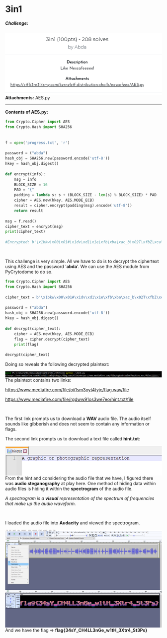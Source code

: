 # 3in1

##### Challenge:

<img style="float: left;" src="screenshots/screenshot1.png">

**Attachments:** AES.py

---

**Contents of AES.py:**

```python
from Crypto.Cipher import AES    
from Crypto.Hash import SHA256


f = open('progress.txt', 'r')

password = ("abda")    
hash_obj = SHA256.new(password.encode('utf-8'))    
hkey = hash_obj.digest()

def encrypt(info):
    msg = info
    BLOCK_SIZE = 16
    PAD = "{"
    padding = lambda s: s + (BLOCK_SIZE - len(s) % BLOCK_SIZE) * PAD
    cipher = AES.new(hkey, AES.MODE_ECB)
    result = cipher.encrypt(padding(msg).encode('utf-8'))
    return result  

msg = f.read()
cipher_text = encrypt(msg)
print(cipher_text)

#Encrypted: b'\x1bkw\x00\x01#\x1dv\xd1\x1e\xfb\xba\xac_b\x02T\xfbZ\xca\xac8Y\\8@4\xba;\xe1\x11$\x19\xe8\x89t\t\xc8\xfd\x93\xd8-\xba\xaa\xbe\xf1\xa0\xab\x18\xa0\x12$\x9f\xdb\x08~\x81O\xf0y\xe9\xef\xc41\x1a$\x1cN3\xe8F\\\xef\xc1G\xeb\xdb\xa1\x93*F\x1b|\x1c\xec\xa3\x04\xbf\x8a\xd9\x16\xbc;\xd2\xaav6pWX\xc1\xc0o\xab\xd5V^\x1d\x11\xe4}6\xa4\x1b\\G\xd4e\xc2mP\xdb\x9b\x9f\xb0Z\xf12'
```

<br>

This challenge is very simple. All we have to do is to decrypt the ciphertext using AES and the password '**abda**'. We can use the AES module from PyCrytodome to do so.

```python
from Crypto.Cipher import AES
from Crypto.Hash import SHA256

cipher_text = b'\x1bkw\x00\x01#\x1dv\xd1\x1e\xfb\xba\xac_b\x02T\xfbZ\xca\xac8Y\\8@4\xba;\xe1\x11$\x19\xe8\x89t\t\xc8\xfd\x93\xd8-\xba\xaa\xbe\xf1\xa0\xab\x18\xa0\x12$\x9f\xdb\x08~\x81O\xf0y\xe9\xef\xc41\x1a$\x1cN3\xe8F\\\xef\xc1G\xeb\xdb\xa1\x93*F\x1b|\x1c\xec\xa3\x04\xbf\x8a\xd9\x16\xbc;\xd2\xaav6pWX\xc1\xc0o\xab\xd5V^\x1d\x11\xe4}6\xa4\x1b\\G\xd4e\xc2mP\xdb\x9b\x9f\xb0Z\xf12'

password = ("abda")
hash_obj = SHA256.new(password.encode('utf-8'))    
hkey = hash_obj.digest()

def decrypt(cipher_text):
    cipher = AES.new(hkey, AES.MODE_ECB)
    flag = cipher.decrypt(cipher_text)
    print(flag)

decrypt(cipher_text)
```

Doing so reveals the following decrypted plaintext:

<img style="float: left;" src="screenshots/screenshot2.png">

The plaintext contains two links:

https://www.mediafire.com/file/oii1sm3oyt4tyjc/flag.wav/file

https://www.mediafire.com/file/rgdww91os3we7eo/hint.txt/file

<br>

The first link prompts us to download a **WAV** audio file. The audio itself sounds like gibberish and does not seem to contain any information or flags.

The second link prompts us to download a text file called **hint.txt**:

<img style="float: left;" src="screenshots/screenshot3.png">

From the hint and considering the audio file that we have, I figured there was **audio steganography** at play here. One method of hiding data within audio files is hiding it within the **spectrogram** of the audio file.

*A spectrogram is a **visual** representation of the spectrum of frequencies that make up the audio waveform.*

<br>

I loaded the audio file into **Audacity** and viewed the spectrogram.

<img style="float: left;" src="screenshots/screenshot4.png">

<img style="float: left;" src="screenshots/screenshot5.png">

<br>

And we have the flag => **flag{34sY_CH4LL3nGe_w1tH_3Xtr4_St3Ps}**

